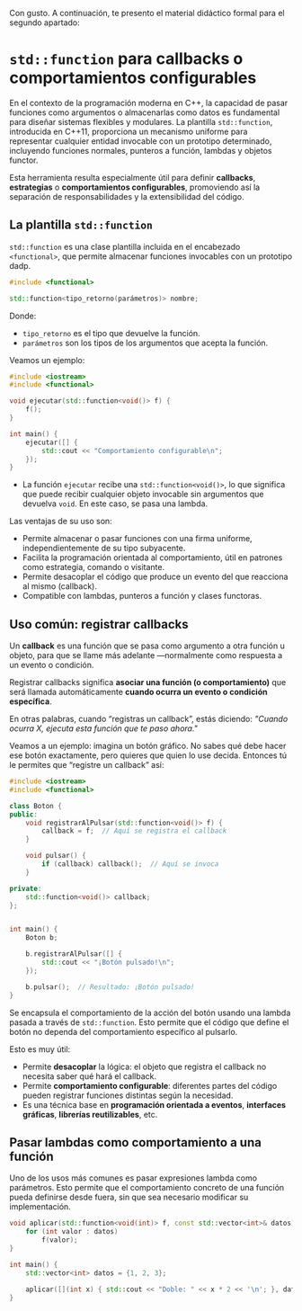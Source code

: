 Con gusto. A continuación, te presento el material didáctico formal para el segundo apartado:
# `std::function` para callbacks o comportamientos configurables

En el contexto de la programación moderna en C++, la capacidad de pasar funciones como argumentos o almacenarlas como datos es fundamental para diseñar sistemas flexibles y modulares. La plantilla `std::function`, introducida en C++11, proporciona un mecanismo uniforme para representar cualquier entidad invocable con un prototipo determinado, incluyendo funciones normales, punteros a función, lambdas y objetos functor.

Esta herramienta resulta especialmente útil para definir **callbacks**, **estrategias** o **comportamientos configurables**, promoviendo así la separación de responsabilidades y la extensibilidad del código.


## La plantilla `std::function`

`std::function` es una clase plantilla incluida en el encabezado `<functional>`, que permite almacenar funciones invocables con un prototipo dadp.

```cpp
#include <functional>

std::function<tipo_retorno(parámetros)> nombre;
```

Donde:

* `tipo_retorno` es el tipo que devuelve la función.
* `parámetros` son los tipos de los argumentos que acepta la función.

Veamos un ejemplo:

```cpp
#include <iostream>
#include <functional>

void ejecutar(std::function<void()> f) {
    f();
}

int main() {
    ejecutar([] {
        std::cout << "Comportamiento configurable\n";
    });
}
```

* La función `ejecutar` recibe una `std::function<void()>`, lo que significa que puede recibir cualquier objeto invocable sin argumentos que devuelva `void`. En este caso, se pasa una lambda.

Las ventajas de su uso son:

* Permite almacenar o pasar funciones con una firma uniforme, independientemente de su tipo subyacente.
* Facilita la programación orientada al comportamiento, útil en patrones como estrategia, comando o visitante.
* Permite desacoplar el código que produce un evento del que reacciona al mismo (callback).
* Compatible con lambdas, punteros a función y clases functoras.


## Uso común: registrar callbacks

Un **callback** es una función que se pasa como argumento a otra función u objeto, para que se llame más adelante —normalmente como respuesta a un evento o condición.

Registrar callbacks significa **asociar una función (o comportamiento)** que será llamada automáticamente **cuando ocurra un evento o condición específica**.

En otras palabras, cuando “registras un callback”, estás diciendo: *"Cuando ocurra X, ejecuta esta función que te paso ahora."*


Veamos a un ejemplo: imagina un botón gráfico. No sabes qué debe hacer ese botón exactamente, pero quieres que quien lo use decida. Entonces tú le permites que “registre un callback” así:

```cpp
#include <iostream>
#include <functional>

class Boton {
public:
    void registrarAlPulsar(std::function<void()> f) {
        callback = f;  // Aquí se registra el callback
    }

    void pulsar() {
        if (callback) callback();  // Aquí se invoca
    }

private:
    std::function<void()> callback;
};


int main() {
    Boton b;

    b.registrarAlPulsar([] {
        std::cout << "¡Botón pulsado!\n";
    });

    b.pulsar();  // Resultado: ¡Botón pulsado!
}
```

Se encapsula el comportamiento de la acción del botón usando una lambda pasada a través de `std::function`. Esto permite que el código que define el botón no dependa del comportamiento específico al pulsarlo.

Esto es muy útil:

* Permite **desacoplar** la lógica: el objeto que registra el callback no necesita saber qué hará el callback.
* Permite **comportamiento configurable**: diferentes partes del código pueden registrar funciones distintas según la necesidad.
* Es una técnica base en **programación orientada a eventos**, **interfaces gráficas**, **librerías reutilizables**, etc.

## Pasar lambdas como comportamiento a una función

Uno de los usos más comunes es pasar expresiones lambda como parámetros. Esto permite que el comportamiento concreto de una función pueda definirse desde fuera, sin que sea necesario modificar su implementación.

```cpp
void aplicar(std::function<void(int)> f, const std::vector<int>& datos) {
    for (int valor : datos)
        f(valor);
}

int main() {
    std::vector<int> datos = {1, 2, 3};

    aplicar([](int x) { std::cout << "Doble: " << x * 2 << '\n'; }, datos);
}
```
